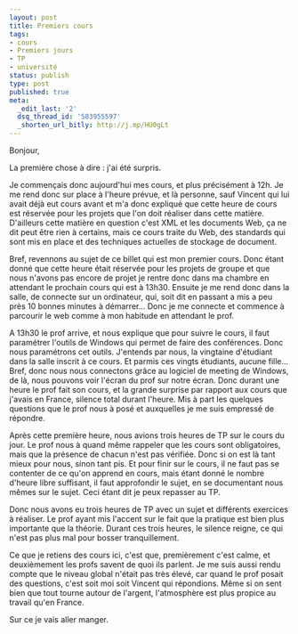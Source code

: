 ```yaml
---
layout: post
title: Premiers cours
tags:
- cours
- Premiers jours
- TP
- université
status: publish
type: post
published: true
meta:
  _edit_last: '2'
  dsq_thread_id: '583955597'
  _shorten_url_bitly: http://j.mp/HU0gLt
---
```

Bonjour,

La première chose à dire : j'ai été surpris.

Je commençais donc aujourd'hui mes cours, et plus précisément à 12h. Je me rend donc sur place à l'heure prévue, et là personne, sauf Vincent qui lui avait déjà eut cours avant et m'a donc expliqué que cette heure de cours est réservée pour les projets que l'on doit réaliser dans cette matière. D'ailleurs cette matière en question c'est XML et les documents Web, ça ne dit peut être rien à certains, mais ce cours traite du Web, des standards qui sont mis en place et des techniques actuelles de stockage de document.
<!--break-->
Bref, revennons au sujet de ce billet qui est mon premier cours. Donc étant donné que cette heure était réservée pour les projets de groupe et que nous n'avons pas encore de projet je rentre donc dans ma chambre en attendant le prochain cours qui est à 13h30. Ensuite je me rend donc dans la salle, de connecte sur un ordinateur, qui, soit dit en passant a mis a peu près 10 bonnes minutes à démarrer... Donc je me connecte et commence à parcourir le web comme à mon habitude en attendant le prof.

A 13h30 le prof arrive, et nous explique que pour suivre le cours, il faut paramétrer l'outils de Windows qui permet de faire des conférences. Donc nous paramétrons cet outils. J'entends par nous, la vingtaine d'étudiant dans la salle inscrit à ce cours. Et parmis ces vingts étudiants, aucune fille... Bref, donc nous nous connectons grâce au logiciel de meeting de Windows, de là, nous pouvons voir l'écran du prof sur notre écran. Donc durant une heure le prof fait son cours, et la grande surprise par rapport aux cours que j'avais en France, silence total durant l'heure. Mis à part les quelques questions que le prof nous à posé et auxquelles je me suis empressé de répondre.

Après cette première heure, nous avions trois heures de TP sur le cours du jour. Le prof nous à quand même rappeler que les cours sont obligatoires, mais que la présence de chacun n'est pas vérifiée. Donc si on est là tant mieux pour nous, sinon tant pis. Et pour finir sur le cours, il ne faut pas se contenter de ce qu'on apprend en cours, mais étant donné le nombre d'heure libre suffisant, il faut approfondir le sujet, en se documentant nous mêmes sur le sujet. Ceci étant dit je peux repasser au TP.

Donc nous avons eu trois heures de TP avec un sujet et différents exercices à réaliser. Le prof ayant mis l'accent sur le fait que la pratique est bien plus importante que la théorie. Durant ces trois heures, le silence reigne, ce qui n'est pas plus mal pour bosser tranquillement.

Ce que je retiens des cours ici, c'est que, premièrement c'est calme, et deuxièmement les profs savent de quoi ils parlent. Je me suis aussi rendu compte que le niveau global n'était pas très élevé, car quand le prof posait des questions, c'est soit moi soit Vincent qui répondions. Même si on sent bien que tout tourne autour de l'argent, l'atmosphère est plus propice au travail qu'en France.

Sur ce je vais aller manger.
